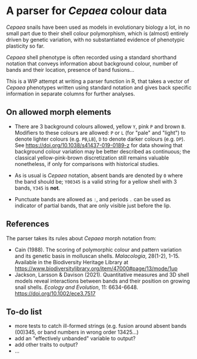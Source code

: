 # A parser for *Cepaea* colour data

*Cepaea* snails have been used as models in evolutionary biology a lot, in no small part due to their shell colour polymorphism, which is (almost) entirely driven by genetic variation, with no substantiated evidence of phenotypic plasticity so far.  

*Cepaea* shell phenotype is often recorded using a standard shorthand notation that conveys information about background colour, number of bands and their location, presence of band fusions...  

This is a WIP attempt at writing a parser function in R, that takes a vector of *Cepaea* phenotypes written using standard notation and gives back specific information in separate columns for further analyses.

## On allowed morph elements

- There are 3 background colours allowed, yellow `Y`, pink `P` and brown `B`. Modifiers to these colours are allowed: `P` or `L` (for "pale" and "light") to denote lighter colours (e.g. `PB`,`LB`), `D` to denote darker colours (e.g. `DP`). See https://doi.org/10.1038/s41437-019-0189-z for data showing that background colour variation may be better described as continuous; the classical yellow-pink-brown discretization still remains valuable nonetheless, if only for comparisons with historical studies.

- As is usual is *Cepaea* notation, absent bands are denoted by `0` where the band should be; `Y00345` is a valid string for a yellow shell with 3 bands, `Y345` is **not**.

- Punctuate bands are allowed as `:`, and periods `.` can be used as indicator of partial bands, that are only visible just before the lip.

## References
The parser takes its rules about *Cepaea* morph notation from:  
 - Cain (1988). The scoring of polymorphic colour and pattern variation and its genetic basis in molluscan shells. *Malacologia*, 28(1-2), 1-15. Available in the Biodiversity Heritage Library at https://www.biodiversitylibrary.org/item/47000#page/13/mode/1up
 - Jackson, Larsson & Davison (2021). Quantitative measures and 3D shell models reveal interactions between bands and their position on growing snail shells. *Ecology and Evolution*, 11: 6634-6648. https://doi.org/10.1002/ece3.7517 

## To-do list

- more tests to catch ill-formed strings (e.g. fusion around absent bands (00)345, or band numbers in wrong order 13425...)
- add an "effectively unbanded" variable to output?
- add other traits to output?
- ...
